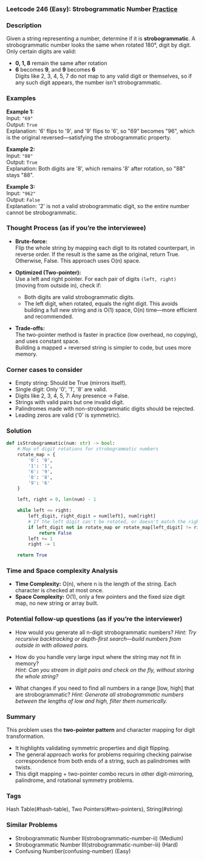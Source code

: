### Leetcode 246 (Easy): Strobogrammatic Number [Practice](https://leetcode.com/problems/strobogrammatic-number)

### Description  
Given a string representing a number, determine if it is **strobogrammatic**. A strobogrammatic number looks the same when rotated 180°, digit by digit. Only certain digits are valid:  
- **0, 1, 8** remain the same after rotation  
- **6** becomes **9**, and **9** becomes **6**  
Digits like 2, 3, 4, 5, 7 do not map to any valid digit or themselves, so if any such digit appears, the number isn't strobogrammatic.

### Examples  

**Example 1:**  
Input: `"69"`  
Output: `True`  
Explanation: '6' flips to '9', and '9' flips to '6', so "69" becomes "96", which is the original reversed—satisfying the strobogrammatic property.

**Example 2:**  
Input: `"88"`  
Output: `True`  
Explanation: Both digits are '8', which remains '8' after rotation, so "88" stays "88".

**Example 3:**  
Input: `"962"`  
Output: `False`  
Explanation: '2' is not a valid strobogrammatic digit, so the entire number cannot be strobogrammatic.

### Thought Process (as if you’re the interviewee)  
- **Brute-force:**  
  Flip the whole string by mapping each digit to its rotated counterpart, in reverse order. If the result is the same as the original, return True. Otherwise, False. This approach uses O(n) space.

- **Optimized (Two-pointer):**  
  Use a left and right pointer. For each pair of digits `(left, right)` (moving from outside in), check if:
  - Both digits are valid strobogrammatic digits.
  - The left digit, when rotated, equals the right digit.
  This avoids building a full new string and is O(1) space, O(n) time—more efficient and recommended.

- **Trade-offs:**  
  The two-pointer method is faster in practice (low overhead, no copying), and uses constant space.  
  Building a mapped + reversed string is simpler to code, but uses more memory.

### Corner cases to consider  
- Empty string: Should be True (mirrors itself).
- Single digit: Only '0', '1', '8' are valid.
- Digits like 2, 3, 4, 5, 7: Any presence -> False.
- Strings with valid pairs but one invalid digit.
- Palindromes made with non-strobogrammatic digits should be rejected.
- Leading zeros are valid ('0' is symmetric).

### Solution

```python
def isStrobogrammatic(num: str) -> bool:
    # Map of digit rotations for strobogrammatic numbers
    rotate_map = {
        '0': '0',
        '1': '1',
        '6': '9',
        '8': '8',
        '9': '6'
    }

    left, right = 0, len(num) - 1

    while left <= right:
        left_digit, right_digit = num[left], num[right]
        # If the left digit can't be rotated, or doesn't match the right after rotation
        if left_digit not in rotate_map or rotate_map[left_digit] != right_digit:
            return False
        left += 1
        right -= 1

    return True
```

### Time and Space complexity Analysis  

- **Time Complexity:** O(n), where n is the length of the string. Each character is checked at most once.
- **Space Complexity:** O(1), only a few pointers and the fixed size digit map, no new string or array built.

### Potential follow-up questions (as if you’re the interviewer)  

- How would you generate all n-digit strobogrammatic numbers?
  *Hint: Try recursive backtracking or depth-first search—build numbers from outside in with allowed pairs.*

- How do you handle very large input where the string may not fit in memory?  
  *Hint: Can you stream in digit pairs and check on the fly, without storing the whole string?*

- What changes if you need to find all numbers in a range [low, high] that are strobogrammatic?
  *Hint: Generate all strobogrammatic numbers between the lengths of low and high, filter them numerically.*

### Summary
This problem uses the **two-pointer pattern** and character mapping for digit transformation.  
- It highlights validating symmetric properties and digit flipping.
- The general approach works for problems requiring checking pairwise correspondence from both ends of a string, such as palindromes with twists.
- This digit mapping + two-pointer combo recurs in other digit-mirroring, palindrome, and rotational symmetry problems.

### Tags
Hash Table(#hash-table), Two Pointers(#two-pointers), String(#string)

### Similar Problems
- Strobogrammatic Number II(strobogrammatic-number-ii) (Medium)
- Strobogrammatic Number III(strobogrammatic-number-iii) (Hard)
- Confusing Number(confusing-number) (Easy)